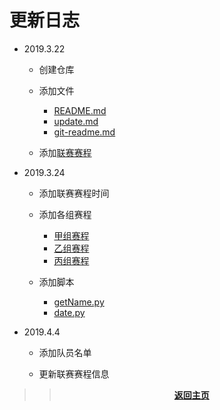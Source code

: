 # 更新日志

+ 2019.3.22 
   
   - 创建仓库

   - 添加文件 
   
      + [README.md](README.md)
      + [update.md](update.md)
      + [git-readme.md](git-readme.md)

   - 添加[联赛赛程](联赛赛程.xls)

+ 2019.3.24

   - 添加联赛赛程时间
   - 添加各组赛程

      + [甲组赛程](联赛赛程-甲组.md)
      + [乙组赛程](联赛赛程-乙组.md)
      + [丙组赛程](联赛赛程-丙组.md)
   - 添加脚本

      + [getName.py](getName.py)
      + [date.py](date.py)

+ 2019.4.4

   - 添加队员名单
   
   - 更新联赛赛程信息

>> **<p align="middle"> [返回主页](../../index.html) </p>**
   
